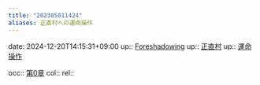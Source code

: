 ```yaml
---
title: "202305011424"
aliases: 正直村への運命操作
---
```


date: 2024-12-20T14:15:31+09:00
up:: [Foreshadowing](202305011433.md)
up:: [正直村](202304270032.md)
up:: [運命操作](202305011419.md)

occ:: [第0章](202305011440.md)
col::
rel::